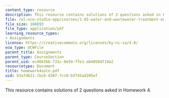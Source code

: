 ```yaml
---
content_type: resource
description: This resource contains solutions of 2 questions asked in Homework 4.
file: /ol-ocw-studio-app/courses/1-85-water-and-wastewater-treatment-engineering-spring-2006/93afdb211bc6d3877cc0b3f45ad205ef_homework4soln.pdf
file_size: 168693
file_type: application/pdf
learning_resource_types:
- Assignments
license: https://creativecommons.org/licenses/by-nc-sa/4.0/
ocw_type: OCWFile
parent_title: Assignments
parent_type: CourseSection
parent_uid: ec4043bb-731c-0e59-ffe1-ab40584f19a2
resourcetype: Document
title: homework4soln.pdf
uid: 93afdb21-1bc6-d387-7cc0-b3f45ad205ef
---
```

This resource contains solutions of 2 questions asked in Homework 4.